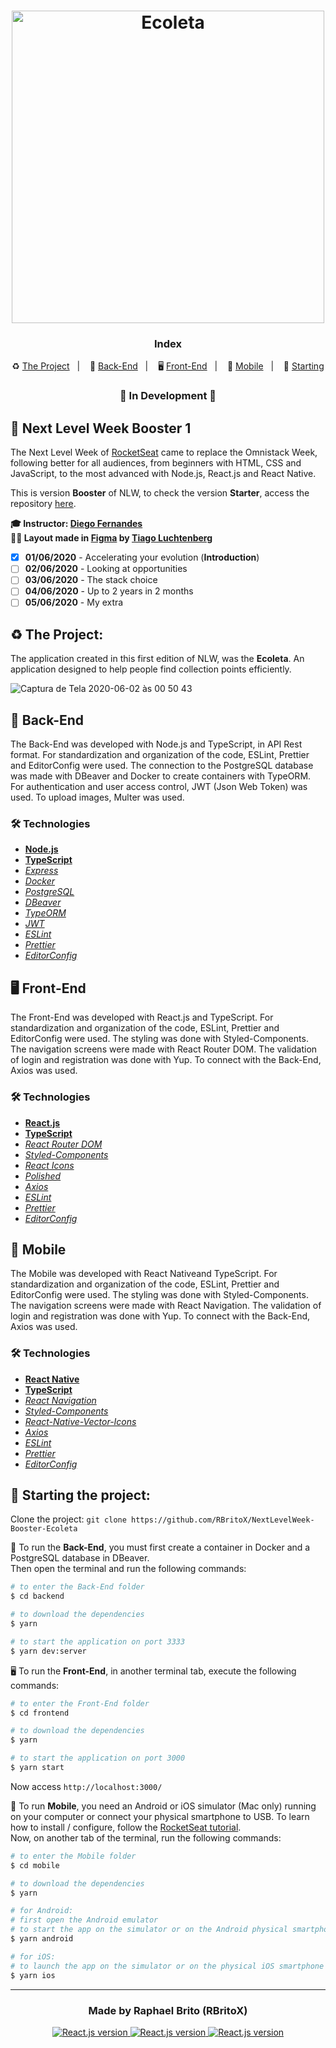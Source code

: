 <h1 align="center">
  <img src="./assets/logo.svg" alt="Ecoleta" width="500">
</h1>

<h3 align="center">
  Index
</h3>

<p align="center">
  ♻️ <a href="#%EF%B8%8F-the-project">The Project</a>&nbsp;&nbsp;&nbsp;|&nbsp;&nbsp;&nbsp;
  🤖 <a href="#-back-end">Back-End</a>&nbsp;&nbsp;&nbsp;|&nbsp;&nbsp;&nbsp;
  🖥 <a href="#-front-end">Front-End</a>&nbsp;&nbsp;&nbsp;|&nbsp;&nbsp;&nbsp;
  📱 <a href="#-mobile">Mobile</a>&nbsp;&nbsp;&nbsp;|&nbsp;&nbsp;&nbsp;
  🏁 <a href="#-starting-the-project">Starting</a>
</p>

<h3 align="center">
  🚧 In Development 🚧
</h3>

## 🚀 Next Level Week Booster 1

The Next Level Week of [RocketSeat](https://rocketseat.com.br/) came to replace the Omnistack Week, following better for all audiences, from beginners with HTML, CSS and JavaScript, to the most advanced with Node.js, React.js and React Native.

This is version **Booster** of NLW, to check the version **Starter**, access the repository <a href="https://github.com/RBritoX/NextLevelWeek-Starter-Ecoleta">here</a>.

**🎓  Instructor: [Diego Fernandes](https://www.linkedin.com/in/diego-schell-fernandes/)**<br>
**✍🏼  Layout made in [Figma](https://www.figma.com/file/1SxgOMojOB2zYT0Mdk28lB/Ecoleta?node-id=1%3A9) by [Tiago Luchtenberg](https://www.linkedin.com/in/tiago-luchtenberg-0b9a3b97/)**<br>

- [X] **01/06/2020** - Accelerating your evolution (**Introduction**)
- [ ] **02/06/2020** - Looking at opportunities
- [ ] **03/06/2020** - The stack choice
- [ ] **04/06/2020** - Up to 2 years in 2 months
- [ ] **05/06/2020** - My extra

## ♻️ The Project:

The application created in this first edition of NLW, was the **Ecoleta**. An application designed to help people find collection points efficiently.

![Captura de Tela 2020-06-02 às 00 50 43](https://user-images.githubusercontent.com/34657005/83478044-33754200-a46b-11ea-8ebb-0816ed7b2de8.png)

## 🤖 Back-End
The Back-End was developed with Node.js and TypeScript, in API Rest format.
For standardization and organization of the code, ESLint, Prettier and EditorConfig were used.
The connection to the PostgreSQL database was made with DBeaver and Docker to create containers with TypeORM.
For authentication and user access control, JWT (Json Web Token) was used.
To upload images, Multer was used.

### 🛠 Technologies
- **[Node.js](https://nodejs.org/en/)**
- **[TypeScript](https://www.typescriptlang.org/)**
- *[Express](https://expressjs.com/pt-br/)*
- *[Docker](https://www.docker.com/)*
- *[PostgreSQL](https://www.postgresql.org/)*
- *[DBeaver](https://dbeaver.io/)*
- *[TypeORM](https://typeorm.io/#/)*
- *[JWT](https://jwt.io/)*
- *[ESLint](https://eslint.org/)*
- *[Prettier](https://prettier.io/)*
- *[EditorConfig](https://editorconfig.org/)*

## 🖥 Front-End
The Front-End was developed with React.js and TypeScript. For standardization and organization of the code, ESLint, Prettier and EditorConfig were used. The styling was done with Styled-Components. The navigation screens were made with React Router DOM. The validation of login and registration was done with Yup. To connect with the Back-End, Axios was used.

### 🛠 Technologies
- **[React.js](https://reactjs.org/)**
- **[TypeScript](https://www.typescriptlang.org/)**
- *[React Router DOM](https://reacttraining.com/react-router/web/guides/quick-start)*
- *[Styled-Components](https://styled-components.com/)*
- *[React Icons](https://react-icons.netlify.com/#/)*
- *[Polished](https://polished.js.org/)*
- *[Axios](https://nodemon.io/)*
- *[ESLint](https://eslint.org/)*
- *[Prettier](https://prettier.io/)*
- *[EditorConfig](https://editorconfig.org/)*

## 📱 Mobile
The Mobile was developed with React Nativeand TypeScript. For standardization and organization of the code, ESLint, Prettier and EditorConfig were used. The styling was done with Styled-Components. The navigation screens were made with React Navigation. The validation of login and registration was done with Yup. To connect with the Back-End, Axios was used.

### 🛠 Technologies
- **[React Native](https://reactnative.dev/)**
- **[TypeScript](https://www.typescriptlang.org/)**
- *[React Navigation](https://reactnavigation.org/)*
- *[Styled-Components](https://styled-components.com/)*
- *[React-Native-Vector-Icons](https://github.com/oblador/react-native-vector-icons)*
- *[Axios](https://nodemon.io/)*
- *[ESLint](https://eslint.org/)*
- *[Prettier](https://prettier.io/)*
- *[EditorConfig](https://editorconfig.org/)*

## 🏁 Starting the project:

Clone the project: `git clone https://github.com/RBritoX/NextLevelWeek-Booster-Ecoleta`

🤖 To run the **Back-End**, you must first create a container in Docker and a PostgreSQL database in DBeaver. 
<br>Then open the terminal and run the following commands:

````zsh
# to enter the Back-End folder
$ cd backend

# to download the dependencies
$ yarn

# to start the application on port 3333
$ yarn dev:server
````

🖥 To run the **Front-End**, in another terminal tab, execute the following commands:

````zsh
# to enter the Front-End folder
$ cd frontend

# to download the dependencies
$ yarn

# to start the application on port 3000
$ yarn start
````
Now access `http://localhost:3000/`

📱 To run **Mobile**, you need an Android or iOS simulator (Mac only) running on your computer or connect your physical smartphone to USB. To learn how to install / configure, follow the [RocketSeat tutorial](https://react-native.rocketseat.dev/).
<br>Now, on another tab of the terminal, run the following commands:

````zsh
# to enter the Mobile folder
$ cd mobile

# to download the dependencies
$ yarn

# for Android:
# first open the Android emulator
# to start the app on the simulator or on the Android physical smartphone connected to the USB device
$ yarn android

# for iOS:
# to launch the app on the simulator or on the physical iOS smartphone connected to the USB device (only using Mac)
$ yarn ios
````

---

<h3 align="center">
  Made by Raphael Brito (RBritoX)
</h3>

<p align="center">
  <a href="https://www.linkedin.com/in/raphaellbrito/">
    <img alt="React.js version" src="https://img.shields.io/badge/LinkedIn-raphaellbrito-0e76a8?style=flat&logoColor=white&logo=linkedin">
  </a>
  <a href="https://www.facebook.com/RaphaBrito">
    <img alt="React.js version" src="https://img.shields.io/badge/Facebook-RaphaBrito-1778F2?style=flat&logoColor=white&logo=facebook">
  </a>
  <a href="https://www.instagram.com/raphaellbrito/">
    <img alt="React.js version" src="https://img.shields.io/badge/Instagram-@raphaellbrito-833AB4?style=flat&logoColor=white&logo=instagram">
  </a>
</p>
